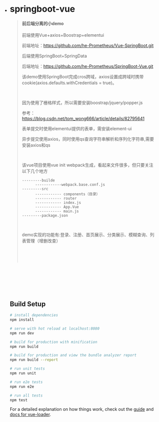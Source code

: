 * # springboot-vue

  > #### 前后端分离的小demo
  >
  > 前端使用Vue+axios+Boostrap+elementui
  >
  > 前端地址：https://github.com/he-Prometheus/Vue-SpringBoot.git
  >
  > 后端使用SpringBoot+SpringData
  >
  > 后端地址：https://github.com/he-Prometheus/SpringBoot-Vue.git
  >
  > 该demo使用SpringBoot完成cros跨域，axios设置成跨域时携带cookie(axios.defaults.withCredentials = true)。
  >
  > ​
  >
  > 因为使用了栅格样式，所以需要安装boostrap/jquery/popper.js
  >
  > 参考：<https://blog.csdn.net/tom_wong666/article/details/82795641>
  >
  > 表单提交时使用elementui提供的表单，需安装element-ui
  >
  > 异步提交使用axios，同时使用qs查询字符串解析和序列化字符串,需要安装axios和qs
  >
  > ​
  >
  > 该vue项目使用vue init webpack生成，看起来文件很多，但只要关注以下几个地方
  >
  > ```
  > ---------builde
  >       ------------webpack.base.conf.js
  > ---------src
  >       ------------ components（目录）
  >       ------------ router
  > 	  ------------ index.js
  >       ------------ App.Vue
  >       ------------ main.js
  > ---------package.json
  > ```
  >
  > ​
  >
  > demo实现的功能有:登录、注册、首页展示、分类展示、模糊查询、列表管理（增删改查）
  >
  > ​
  >
  > ​

  ​

  ​

  ​

  ## Build Setup

  ```bash
  # install dependencies
  npm install

  # serve with hot reload at localhost:8080
  npm run dev

  # build for production with minification
  npm run build

  # build for production and view the bundle analyzer report
  npm run build --report

  # run unit tests
  npm run unit

  # run e2e tests
  npm run e2e

  # run all tests
  npm test
  ```

  For a detailed explanation on how things work, check out the [guide](http://vuejs-templates.github.io/webpack/) and [docs for vue-loader](http://vuejs.github.io/vue-loader).

